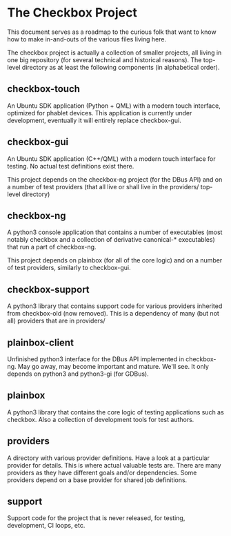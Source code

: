 The Checkbox Project
====================

This document serves as a roadmap to the curious folk that want to know how to
make in-and-outs of the various files living here.

The checkbox project is actually a collection of smaller projects, all living
in one big repository (for several technical and historical reasons). The
top-level directory as at least the following components (in alphabetical
order).


checkbox-touch
--------------

An Ubuntu SDK application (Python + QML) with a modern touch interface,
optimized for phablet devices. This application is currently under development,
eventually it will entirely replace checkbox-gui.

checkbox-gui
------------

An Ubuntu SDK application (C++/QML) with a modern touch interface for testing.
No actual test definitions exist there.

This project depends on the checkbox-ng project (for the DBus API) and on a
number of test providers (that all live or shall live in the providers/
top-level directory)

checkbox-ng
-----------

A python3 console application that contains a number of executables (most
notably checkbox and a collection of derivative canonical-\* executables) that
run a part of checkbox-ng.

This project depends on plainbox (for all of the core logic) and on a number of
test providers, similarly to checkbox-gui.

checkbox-support
----------------

A python3 library that contains support code for various providers inherited
from checkbox-old (now removed). This is a dependency of many (but not all)
providers that are in providers/

plainbox-client
---------------

Unfinished python3 interface for the DBus API implemented in checkbox-ng. May
go away, may become important and mature. We'll see. It only depends on python3
and python3-gi (for GDBus).

plainbox
--------

A python3 library that contains the core logic of testing applications such as
checkbox. Also a collection of development tools for test authors.

providers
---------

A directory with various provider definitions. Have a look at a particular
provider for details. This is where actual valuable tests are. There are many
providers as they have different goals and/or dependencies. Some providers
depend on a base provider for shared job definitions.

support
-------

Support code for the project that is never released, for testing, development,
CI loops, etc.
